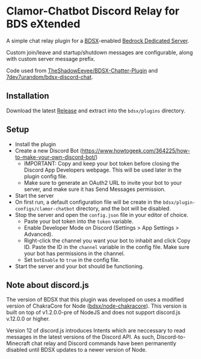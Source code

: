 
# Clamor-Chatbot Discord Relay for BDS eXtended

A simple chat relay plugin for a [BDSX](https://github.com/bdsx/bdsx)-enabled [Bedrock Dedicated Server](https://minecraft.fandom.com/wiki/Bedrock_Dedicated_Server).

Custom join/leave and startup/shutdown messages are configurable, along with custom server message prefix.

Code used from [TheShadowEevee/BDSX-Chatter-Plugin](https://github.com/TheShadowEevee/BDSX-Discord-Chatter-Plugin) and [7dev7urandom/bdsx-discord-chat](https://github.com/7dev7urandom/bdsx-discord-chat).

## Installation

Download the latest [Release](https://github.com/bmar116/Clamor-Chatbot/releases) and extract into the `bdsx/plugins` directory.

## Setup

- Install the plugin
- Create a new Discord Bot (<https://www.howtogeek.com/364225/how-to-make-your-own-discord-bot/>)
	- IMPORTANT: Copy and keep your bot token before closing the Discord App Developers webpage. This will be used later in the plugin config file.
	- Make sure to generate an OAuth2 URL to invite your bot to your server, and make sure it has Send Messages permission.
- Start the server
- On first run, a default configuration file will be create in the `bdsx/plugin-configs/clamor-chatbot` directory, and the bot will be disabled.
- Stop the server and open the `config.json` file in your editor of choice.
	- Paste your bot token into the `token` variable.
	- Enable Developer Mode on Discord (Settings > App Settings > Advanced).
	- Right-click the channel you want your bot to inhabit and click Copy ID. Paste the ID in the `channel` variable in the config file. Make sure your bot has permissions in the channel.
	- Set `botEnable` to `true` in the config file.
- Start the server and your bot should be functioning.

## Note about discord.js

The version of BDSX that this plugin was developed on uses a modified version of ChakraCore for Node ([bdsx/node-chakracore](https://github.com/bdsx/node-chakracore)). This version is built on top of v1.2.0.0-pre of NodeJS and does not support discord.js v.12.0.0 or higher.

Version 12 of discord.js introduces Intents which are neccessary to read messages in the latest versions of the Discord API. As such, Discord-to-Minecraft chat relay and Discord commands have been permanently disabled until BDSX updates to a newer version of Node.